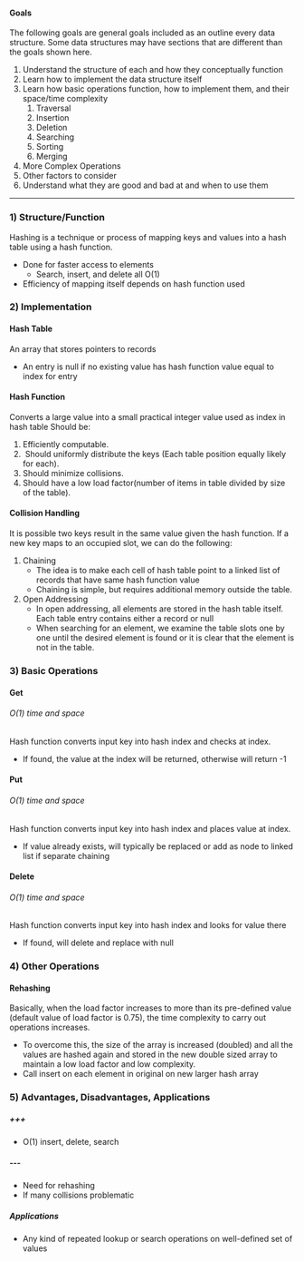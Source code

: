 #### Goals 
The following goals are general goals included as an outline every data structure. Some data structures may have sections that are different than the goals shown here.
1) Understand the structure of each and how they conceptually function
2) Learn how to implement the data structure itself
3) Learn how basic operations function, how to implement them, and their space/time complexity
	1) Traversal
	2) Insertion    
	3) Deletion
	4) Searching
	5) Sorting
	6) Merging
4) More Complex Operations
5) Other factors to consider
6) Understand what they are good and bad at and when to use them

---
### 1) Structure/Function
Hashing is a technique or process of mapping keys and values into a hash table using a hash function.
- Done for faster access to elements
	- Search, insert, and delete all O(1)
- Efficiency of mapping itself depends on hash function used

### 2) Implementation

#### Hash Table
An array that stores pointers to records
- An entry is null if no existing value has hash function value equal to index for entry

#### Hash Function
Converts a large value into a small practical integer value used as index in hash table
Should be:
1.  Efficiently computable. 
2.   Should uniformly distribute the keys (Each table position equally likely for each).
3.  Should minimize collisions.
4.  Should have a low load factor(number of items in table divided by size of the table).

#### Collision Handling
It is possible two keys result in the same value given the hash function. 
If a new key maps to an occupied slot, we can do the following:
1. Chaining
	- The idea is to make each cell of hash table point to a linked list of records that have same hash function value
	- Chaining is simple, but requires additional memory outside the table.
2. Open Addressing
	- In open addressing, all elements are stored in the hash table itself. Each table entry contains either a record or null
	- When searching for an element, we examine the table slots one by one until the desired element is found or it is clear that the element is not in the table.


### 3) Basic Operations

#### Get
###### O(1) time and space
Hash function converts input key into hash index and checks at index.
- If found, the value at the index will be returned, otherwise will return -1

#### Put
###### O(1) time and space
Hash function converts input key into hash index and places value at index.
- If value already exists, will typically be replaced or add as node to linked list if separate chaining

#### Delete
###### O(1) time and space
Hash function converts input key into hash index and looks for value there
- If found, will delete and replace with null

### 4) Other Operations

#### Rehashing
Basically, when the load factor increases to more than its pre-defined value (default value of load factor is 0.75), the time complexity to carry out operations increases.
- To overcome this, the size of the array is increased (doubled) and all the values are hashed again and stored in the new double sized array to maintain a low load factor and low complexity.
- Call insert on each element in original on new larger hash array


### 5) Advantages, Disadvantages, Applications

##### +++
- O(1) insert, delete, search

##### ---
- Need for rehashing
- If many collisions problematic

##### Applications
- Any kind of repeated lookup or search operations on well-defined set of values